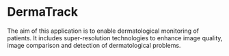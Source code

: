 # DermaTrack
The aim of this application is to enable dermatological monitoring of patients. It includes super-resolution technologies to enhance image quality, image comparison and detection of dermatological problems.

